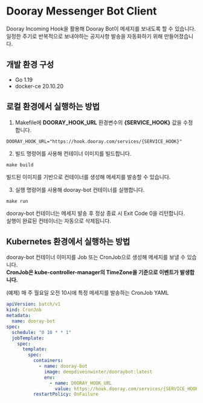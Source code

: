 # Dooray Messenger Bot Client

Dooray Incoming Hook을 활용해 Dooray Bot이 메세지를 보내도록 할 수 있습니다.<br/>
일정한 주기로 반복적으로 보내야하는 공지사항 발송을 자동화하기 위해 만들어졌습니다.

## 개발 환경 구성
* Go 1.19
* docker-ce 20.10.20

## 로컬 환경에서 실행하는 방법

1. Makefile에 **DOORAY_HOOK_URL** 환경변수의 **{SERVICE_HOOK}** 값을 수정합니다.<br/>
```
DOORAY_HOOK_URL="https://hook.dooray.com/services/{SERVICE_HOOK}"
```

2. 빌드 명령어를 사용해 컨테이너 이미지를 빌드합니다.
```
make build
```

빌드된 이미지를 기반으로 컨테이너를 생성해 메세지를 발송할 수 있습니다.<br/>

3. 실행 명령어를 사용해 dooray-bot 컨테이너를 실행합니다.
```
make run
```
dooray-bot 컨테이너는 메세지 발송 후 정상 종료 시 Exit Code 0을 리턴합니다.<br/>
실행이 완료된 컨테이너는 자동으로 삭제됩니다.<br/>

## Kubernetes 환경에서 실행하는 방법

dooray-bot 컨테이너 이미지를 Job 또는 CronJob으로 생성해 메세지를 보낼 수 있습니다.<br>
**CronJob은 kube-controller-manager의 TimeZone을 기준으로 이벤트가 발생합니다.**

(예제) 매 주 월요일 오전 10시에 특정 메세지를 발송하는 CronJob YAML

```yaml
apiVersion: batch/v1
kind: CronJob
metadata:
  name: dooray-bot
spec:
  schedule: "0 10 * * 1"
  jobTemplate:
    spec:
      template:
        spec:
          containers:
            - name: dooray-bot
              image: deepdiveinwinter/dooraybot:latest
              env:
                - name: DOORAY_HOOK_URL
                  value: https://hook.dooray.com/services/{SERVICE_HOOK}
          restartPolicy: OnFailure
```
